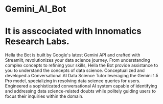 # Gemini_AI_Bot
# It is asscociated with Innomatics Research Labs.
 Hella the Bot is built by Google's latest Gemini API and crafted with Streamlit, revolutionizes your data science journey. From understanding complex concepts to refining your skills, Hella the Bot provide assistance to you to understand the concepts of data science.
Conceptualized and developed a Conversational AI Data Science Tutor leveraging the Gemini 1.5 Pro model, specializing in resolving data science queries for users.
Engineered a sophisticated conversational AI system capable of identifying and addressing data science-related doubts while politely guiding users to focus their inquiries within the domain.
